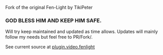 Fork of the original Fen-Light by TikiPeter
### GOD BLESS HIM AND KEEP HIM SAFE.

Will try keep maintained and updated as time allows. Updates will mainly follow my needs but feel free to PR/Fork/.

See current source at [plugin.video.fenlight](https://github.com/AltFreq07/plugin.video.fenlight)
